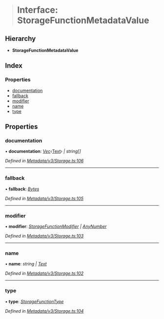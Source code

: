 > # Interface: StorageFunctionMetadataValue

## Hierarchy

* **StorageFunctionMetadataValue**

## Index

### Properties

* [documentation](_metadata_v3_storage_.storagefunctionmetadatavalue.md#documentation)
* [fallback](_metadata_v3_storage_.storagefunctionmetadatavalue.md#fallback)
* [modifier](_metadata_v3_storage_.storagefunctionmetadatavalue.md#modifier)
* [name](_metadata_v3_storage_.storagefunctionmetadatavalue.md#name)
* [type](_metadata_v3_storage_.storagefunctionmetadatavalue.md#type)

## Properties

###  documentation

• **documentation**: *[Vec](../classes/_codec_vec_.vec.md)‹*[Text](../classes/_primitive_text_.text.md)*› | string[]*

*Defined in [Metadata/v3/Storage.ts:106](https://github.com/polkadot-js/api/blob/f30354e/packages/types/src/Metadata/v3/Storage.ts#L106)*

___

###  fallback

• **fallback**: *[Bytes](../classes/_primitive_bytes_.bytes.md)*

*Defined in [Metadata/v3/Storage.ts:105](https://github.com/polkadot-js/api/blob/f30354e/packages/types/src/Metadata/v3/Storage.ts#L105)*

___

###  modifier

• **modifier**: *[StorageFunctionModifier](../classes/_metadata_v0_storage_.storagefunctionmodifier.md) | [AnyNumber](../modules/_types_.md#anynumber)*

*Defined in [Metadata/v3/Storage.ts:103](https://github.com/polkadot-js/api/blob/f30354e/packages/types/src/Metadata/v3/Storage.ts#L103)*

___

###  name

• **name**: *string | [Text](../classes/_primitive_text_.text.md)*

*Defined in [Metadata/v3/Storage.ts:102](https://github.com/polkadot-js/api/blob/f30354e/packages/types/src/Metadata/v3/Storage.ts#L102)*

___

###  type

• **type**: *[StorageFunctionType](../classes/_metadata_v3_storage_.storagefunctiontype.md)*

*Defined in [Metadata/v3/Storage.ts:104](https://github.com/polkadot-js/api/blob/f30354e/packages/types/src/Metadata/v3/Storage.ts#L104)*